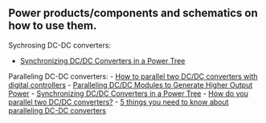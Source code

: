 ## Power products/components and schematics on how to use them.



Sychrosing DC-DC converters:
  - [Synchronizing DC/DC Converters in a Power Tree](https://www.ti.com/lit/an/slvaeg8/slvaeg8.pdf?ts=1666825563638&ref_url=https%253A%252F%252Fwww.google.com%252F)
  
  
  Paralleling DC-DC converters:
    - [How to parallel two DC/DC converters with
digital controllers](https://www.electropages.com/blog/2015/09/5-things-know-about-paralleling-dc-dc-converters)
    - [Paralleling DC/DC Modules to Generate Higher Output Power](https://www.digikey.co.nz/en/articles/paralleling-dcdc-modules-to-generate-higher-output-power)
    - [Synchronizing DC/DC Converters in a Power Tree](https://www.ti.com/lit/an/slvaeg8/slvaeg8.pdf?ts=1666825563638&ref_url=https%253A%252F%252Fwww.google.com%252F)
    - [How do you parallel two DC/DC converters?](https://www.powerctc.com/en/node/4577)
    - [5 things you need to know about paralleling DC-DC converters](https://www.electropages.com/blog/2015/09/5-things-know-about-paralleling-dc-dc-converters)
